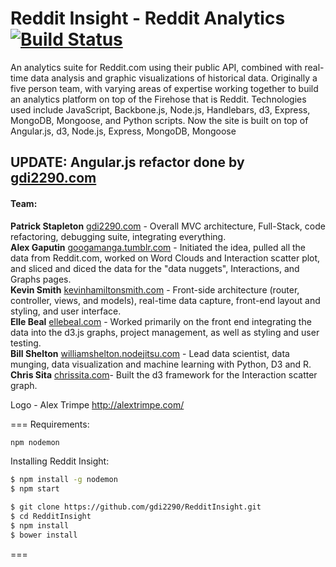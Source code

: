Reddit Insight - Reddit Analytics [![Build Status](https://travis-ci.org/gdi2290/RedditInsight.png?branch=master)](https://travis-ci.org/gdi2290/RedditInsight)
=============
An analytics suite for Reddit.com using their public API, combined with real-time data analysis and graphic visualizations of historical data. Originally a five person team, with varying areas of expertise working together to build an analytics platform on top of the Firehose that is Reddit. Technologies used include JavaScript, Backbone.js, Node.js, Handlebars, d3, Express, MongoDB, Mongoose, and Python scripts. Now the site is built on top of Angular.js, d3, Node.js, Express, MongoDB, Mongoose

## UPDATE: Angular.js refactor done by [gdi2290.com](https://gdi2290.com/)

#### Team:
<b>Patrick Stapleton</b> [gdi2290.com](https://gdi2290.com/) - Overall MVC architecture, Full-Stack, code refactoring, debugging suite, integrating everything.<br>
<b>Alex Gaputin</b> [googamanga.tumblr.com](http://googamanga.tumblr.com/) - Initiated the idea, pulled all the data from Reddit.com, worked on Word Clouds and Interaction scatter plot, and sliced and diced the data for the "data nuggets", Interactions, and Graphs pages.<br>
<b>Kevin Smith</b> [kevinhamiltonsmith.com](http://kevinhamiltonsmith.com/) - Front-side architecture (router, controller, views, and models), real-time data capture, front-end layout and styling, and user interface.<br>
<b>Elle Beal</b> [ellebeal.com](http://ellebeal.com/) - Worked primarily on the front end integrating the data into the d3.js graphs, project management, as well as styling and user testing.<br>
<b>Bill Shelton</b> [williamshelton.nodejitsu.com](http://williamshelton.nodejitsu.com/) - Lead data scientist, data munging, data visualization and machine learning with Python, D3 and R.<br>
<b>Chris Sita</b> [chrissita.com](http://chrissita.com/)- Built the d3 framework for the Interaction scatter graph.<br>

Logo - Alex Trimpe http://alextrimpe.com/

===
Requirements:
```bash
npm nodemon
```

Installing Reddit Insight:

```bash
$ npm install -g nodemon
$ npm start
```

```bash
$ git clone https://github.com/gdi2290/RedditInsight.git
$ cd RedditInsight
$ npm install
$ bower install
```
===
